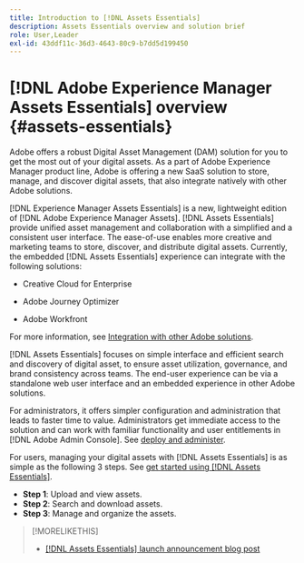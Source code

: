 ```yaml
---
title: Introduction to [!DNL Assets Essentials]
description: Assets Essentials overview and solution brief
role: User,Leader
exl-id: 43ddf11c-36d3-4643-80c9-b7dd5d199450
---
```

# [!DNL Adobe Experience Manager Assets Essentials] overview {#assets-essentials}

<!-- TBD: Update this banner to remove Beta label. 
![Banner image for beta docs](assets/do-not-localize/banner-image-beta-docs.png)
-->

Adobe offers a robust Digital Asset Management (DAM) solution for you to get the most out of your digital assets. As a part of Adobe Experience Manager product line, Adobe is offering a new SaaS solution to store, manage, and discover digital assets, that also integrate natively with other Adobe solutions. 

[!DNL Experience Manager Assets Essentials] is a new, lightweight edition of [!DNL Adobe Experience Manager Assets]. [!DNL Assets Essentials] provide unified asset management and collaboration with a simplified and a consistent user interface. The ease-of-use enables more creative and marketing teams to store, discover, and distribute digital assets. Currently, the embedded [!DNL Assets Essentials] experience can integrate with the following solutions:

* Creative Cloud for Enterprise

* Adobe Journey Optimizer

* Adobe Workfront

For more information, see [Integration with other Adobe solutions](integration.md).

[!DNL Assets Essentials] focuses on simple interface and efficient search and discovery of digital asset, to ensure asset utilization, governance, and brand consistency across teams. The end-user experience can be via a standalone web user interface and an embedded experience in other Adobe solutions. 

For administrators, it offers simpler configuration and administration that leads to faster time to value. Administrators get immediate access to the solution and can work with familiar functionality and user entitlements in [!DNL Adobe Admin Console]. See [deploy and administer](/help/deploy-administer.md).

For users, managing your digital assets with [!DNL Assets Essentials] is as simple as the following 3 steps. See [get started using [!DNL Assets Essentials]](/help/get-started.md).

* **Step 1**: Upload and view assets.
* **Step 2**: Search and download assets.
* **Step 3**: Manage and organize the assets. 

>[!MORELIKETHIS]
>
>* [[!DNL Assets Essentials] launch announcement blog post](https://blog.adobe.com/en/publish/2021/04/27/introducing-adobe-experience-manager-assets-essentials-to-simplify-collaboration-across-teams.html)
